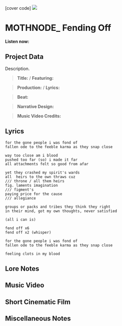 [cover code] ![](57175019_319474918741616_8502199518755923887_n.jpg)

# MOTHNODE_ Fending Off

**Listen now:** 

## Project Data

Description.

> **Title:**  / **Featuring:** 

> **Production:**  / **Lyrics:** 

> **Beat:**

> **Narrative Design:**

> **Music Video Credits:**


## Lyrics

```
for the gone people i was fond of
fallen ode to the feeble karma as they snap close

way too close am i blood 
pushed too far (so) i made it far               
all attachments felt so good from afar

yet they crashed my spirit's wards
all  heirs to the own thraws cuz                                              /// throne / all them heirs
fig. laments imagination                                                      /// figment's
paying price for the cause                                                    /// allegiance

groups or packs and tribes they think they right
in their mind, got my own thoughts, never satisfied

(all i can is)

fend off x6
fend off x2 (whisper)

for the gone people i was fond of
fallen ode to the feeble karma as they snap close

feeling clots in my blood

```

## Lore Notes

## Music Video

## Short Cinematic Film

## Miscellaneous Notes
